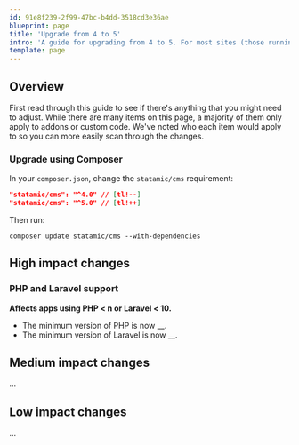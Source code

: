 ```yaml
---
id: 91e8f239-2f99-47bc-b4dd-3518cd3e36ae
blueprint: page
title: 'Upgrade from 4 to 5'
intro: 'A guide for upgrading from 4 to 5. For most sites (those running Laravel > 9), the process will take less than 5 minutes.'
template: page
---
```

## Overview

First read through this guide to see if there's anything that you might need to adjust. While there are many items on this page, a majority of them only apply to addons or custom code. We've noted who each item would apply to so you can more easily scan through the changes.

### Upgrade using Composer

In your `composer.json`, change the `statamic/cms` requirement:

```json
"statamic/cms": "^4.0" // [tl!--]
"statamic/cms": "^5.0" // [tl!++]
```

Then run:

``` shell
composer update statamic/cms --with-dependencies
```

## High impact changes

### PHP and Laravel support
**Affects apps using PHP < n or Laravel < 10.**

- The minimum version of PHP is now __.
- The minimum version of Laravel is now __.

## Medium impact changes

...

## Low impact changes

...
